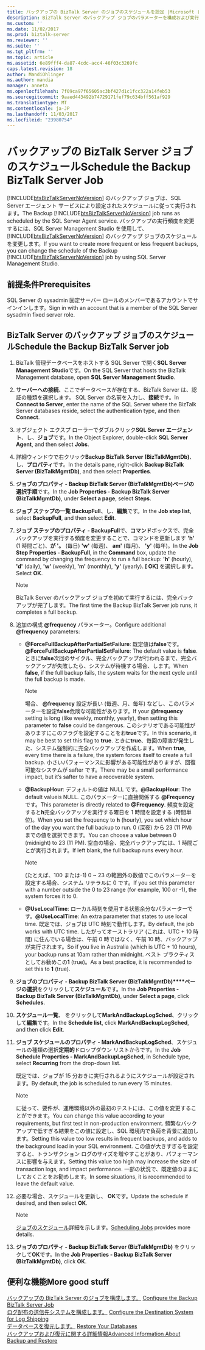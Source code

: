 ```yaml
---
title: バックアップの BizTalk Server のジョブのスケジュールを設定 |Microsoft ドキュメント
description: BizTalk Server のバックアップ ジョブのパラメーターを構成および実行毎月、毎週、日単位、または 1 時間ごとに、スケジュールを設定
ms.custom: ''
ms.date: 11/02/2017
ms.prod: biztalk-server
ms.reviewer: ''
ms.suite: ''
ms.tgt_pltfrm: ''
ms.topic: article
ms.assetid: 6e89fff4-da87-4cdc-acc4-46f03c3269fc
caps.latest.revision: 18
author: MandiOhlinger
ms.author: mandia
manager: anneta
ms.openlocfilehash: 7f09ca97f65605ac3bf427d1c1fcc322a14feb53
ms.sourcegitcommit: 9aaed443492b74729171fef79c634bff561af929
ms.translationtype: MT
ms.contentlocale: ja-JP
ms.lasthandoff: 11/03/2017
ms.locfileid: "23980754"
---
```

# <a name="schedule-the-backup-biztalk-server-job"></a><span data-ttu-id="2fa8d-103">バックアップの BizTalk Server ジョブのスケジュール</span><span class="sxs-lookup"><span data-stu-id="2fa8d-103">Schedule the Backup BizTalk Server Job</span></span>
<span data-ttu-id="2fa8d-104">[!INCLUDE[btsBizTalkServerNoVersion](../includes/btsbiztalkservernoversion-md.md)] のバックアップ ジョブは、SQL Server エージェント サービスにより設定されたスケジュールに従って実行されます。</span><span class="sxs-lookup"><span data-stu-id="2fa8d-104">The Backup [!INCLUDE[btsBizTalkServerNoVersion](../includes/btsbiztalkservernoversion-md.md)] job runs as scheduled by the SQL Server Agent service.</span></span> <span data-ttu-id="2fa8d-105">バックアップの実行頻度を変更するには、SQL Server Management Studio を使用して、[!INCLUDE[btsBizTalkServerNoVersion](../includes/btsbiztalkservernoversion-md.md)] のバックアップ ジョブのスケジュールを変更します。</span><span class="sxs-lookup"><span data-stu-id="2fa8d-105">If you want to create more frequent or less frequent backups, you can change the schedule of the Backup [!INCLUDE[btsBizTalkServerNoVersion](../includes/btsbiztalkservernoversion-md.md)] job by using SQL Server Management Studio.</span></span>  
  
## <a name="prerequisites"></a><span data-ttu-id="2fa8d-106">前提条件</span><span class="sxs-lookup"><span data-stu-id="2fa8d-106">Prerequisites</span></span>  
<span data-ttu-id="2fa8d-107">SQL Server の sysadmin 固定サーバー ロールのメンバーであるアカウントでサインインします。</span><span class="sxs-lookup"><span data-stu-id="2fa8d-107">Sign in with an account that is a member of the SQL Server sysadmin fixed server role.</span></span>  
  
## <a name="schedule-the-backup-biztalk-server-job"></a><span data-ttu-id="2fa8d-108">BizTalk Server のバックアップ ジョブのスケジュール</span><span class="sxs-lookup"><span data-stu-id="2fa8d-108">Schedule the Backup BizTalk Server job</span></span>
  
1.  <span data-ttu-id="2fa8d-109">BizTalk 管理データベースをホストする SQL Server で開く**SQL Server Management Studio**です。</span><span class="sxs-lookup"><span data-stu-id="2fa8d-109">On the SQL Server that hosts the BizTalk Management database, open **SQL Server Management Studio**.</span></span>

2.  <span data-ttu-id="2fa8d-110">**サーバーへの接続**、ここでデータベースが存在する、BizTalk Server は、認証の種類を選択します。 SQL Server の名前を入力し、**接続**です。</span><span class="sxs-lookup"><span data-stu-id="2fa8d-110">In **Connect to Server**, enter the name of the SQL Server where the BizTalk Server databases reside, select the authentication type, and then **Connect**.</span></span>  
  
3.  <span data-ttu-id="2fa8d-111">オブジェクト エクスプ ローラーでダブルクリック**SQL Server エージェント**、し、**ジョブ**です。</span><span class="sxs-lookup"><span data-stu-id="2fa8d-111">In the Object Explorer, double-click **SQL Server Agent**, and then select **Jobs**.</span></span>  
  
4.  <span data-ttu-id="2fa8d-112">詳細ウィンドウで右クリック**Backup BizTalk Server (BizTalkMgmtDb)**、し、**プロパティ**です。</span><span class="sxs-lookup"><span data-stu-id="2fa8d-112">In the details pane, right-click **Backup BizTalk Server (BizTalkMgmtDb)**, and then select **Properties**.</span></span>  
  
5.  <span data-ttu-id="2fa8d-113">**ジョブのプロパティ - Backup BizTalk Server (BizTalkMgmtDb)****ページの選択****手順**です。</span><span class="sxs-lookup"><span data-stu-id="2fa8d-113">In the **Job Properties - Backup BizTalk Server (BizTalkMgmtDb)**, under **Select a page**, select **Steps**.</span></span>  
  
6.  <span data-ttu-id="2fa8d-114">**ジョブ ステップの一覧** **BackupFull**、し、**編集**です。</span><span class="sxs-lookup"><span data-stu-id="2fa8d-114">In the **Job step list**, select **BackupFull**, and then select **Edit**.</span></span>  
  
7.  <span data-ttu-id="2fa8d-115">**ジョブ ステップのプロパティ - BackupFull**で、**コマンド**ボックスで、完全バックアップを実行する頻度を変更することで、コマンドを更新します **'h'** (1 時間ごと)、**が '。** (毎日) **'w'** (毎週)、 **am'** (毎月)、 **'y'** (毎年)。</span><span class="sxs-lookup"><span data-stu-id="2fa8d-115">In the **Job Step Properties - BackupFull**, in the **Command** box, update the command by changing the frequency to run a full backup: **'h'** (hourly), **'d'** (daily), **'w'** (weekly), **'m'** (monthly), **'y'** (yearly).</span></span> <span data-ttu-id="2fa8d-116">**[ OK]** を選択します。</span><span class="sxs-lookup"><span data-stu-id="2fa8d-116">Select **OK**.</span></span>  
  
    > [!NOTE]
    >  <span data-ttu-id="2fa8d-117">BizTalk Server のバックアップ ジョブを初めて実行するには、完全バックアップが完了します。</span><span class="sxs-lookup"><span data-stu-id="2fa8d-117">The first time the Backup BizTalk Server job runs, it completes a full backup.</span></span>  
    
8.  <span data-ttu-id="2fa8d-118">追加の構成 **@frequency** パラメーター。</span><span class="sxs-lookup"><span data-stu-id="2fa8d-118">Configure additional **@frequency** parameters:</span></span>  
  
    - <span data-ttu-id="2fa8d-119">**@ForceFullBackupAfterPartialSetFailure**: 既定値は**false**です。</span><span class="sxs-lookup"><span data-stu-id="2fa8d-119">**@ForceFullBackupAfterPartialSetFailure**: The default value is **false**.</span></span> <span data-ttu-id="2fa8d-120">ときに**false**次回のサイクル、完全バックアップが行われるまで、完全バックアップが失敗したら、システムが待機する場合、します。</span><span class="sxs-lookup"><span data-stu-id="2fa8d-120">When **false**, if the full backup fails, the system waits for the next cycle until the full backup is made.</span></span>  
    
        > [!NOTE]
        >  <span data-ttu-id="2fa8d-121">場合、  **@frequency** 設定が長い (毎週、月、毎年) などし、このパラメーターを設定**false**危険な可能性があります。</span><span class="sxs-lookup"><span data-stu-id="2fa8d-121">If your **@frequency** setting is long (like weekly, monthly, yearly), then setting this parameter to **false** could be dangerous.</span></span> <span data-ttu-id="2fa8d-122">このシナリオである可能性がありますにこのフラグを設定することをお**true**です。</span><span class="sxs-lookup"><span data-stu-id="2fa8d-122">In this scenario, it may be best to set this flag to **true**.</span></span> <span data-ttu-id="2fa8d-123">ときに**true**、毎回の障害が発生した、システム強制的に完全バックアップを作成します。</span><span class="sxs-lookup"><span data-stu-id="2fa8d-123">When **true**, every time there is a failure, the system forces itself to create a full backup.</span></span> <span data-ttu-id="2fa8d-124">小さいパフォーマンスに影響がある可能性がありますが、回復可能なシステムが safter です。</span><span class="sxs-lookup"><span data-stu-id="2fa8d-124">There may be a small performance impact, but it’s safter to have a recoverable system.</span></span>
  
    - <span data-ttu-id="2fa8d-125">**@BackupHour**: デフォルトの値は NULL です。</span><span class="sxs-lookup"><span data-stu-id="2fa8d-125">**@BackupHour**: The default valueis NULL.</span></span> <span data-ttu-id="2fa8d-126">このパラメーターに直接関係する **@Frequency**です。</span><span class="sxs-lookup"><span data-stu-id="2fa8d-126">This parameter is directly related to **@Frequency**.</span></span> <span data-ttu-id="2fa8d-127">頻度を設定すると**h**完全バックアップを実行する曜日を 1 時間を設定する (時間単位)。</span><span class="sxs-lookup"><span data-stu-id="2fa8d-127">When you set the frequency to **h** (hourly), you set which hour of the day you want the full backup to run.</span></span> <span data-ttu-id="2fa8d-128">0 (深夜) から 23 (11 PM) までの値を選択できます。</span><span class="sxs-lookup"><span data-stu-id="2fa8d-128">You can choose a value between 0 (midnight) to 23 (11 PM).</span></span> <span data-ttu-id="2fa8d-129">空白の場合、完全バックアップには、1 時間ごとが実行されます。</span><span class="sxs-lookup"><span data-stu-id="2fa8d-129">If left blank, the full backup runs every hour.</span></span>  
    
       > [!NOTE]
        >  <span data-ttu-id="2fa8d-130">(たとえば、100 または-1) 0 ~ 23 の範囲外の数値でこのパラメーターを設定する場合、システム リテラルに 0 です。</span><span class="sxs-lookup"><span data-stu-id="2fa8d-130">If you set this parameter with a number outside the 0 to 23 range (for example, 100 or -1), the system forces it to 0.</span></span>
  
    - <span data-ttu-id="2fa8d-131">**@UseLocalTime**: ローカル時刻を使用する状態余分なパラメーターです。</span><span class="sxs-lookup"><span data-stu-id="2fa8d-131">**@UseLocalTime**: An extra parameter that states to use local time.</span></span> <span data-ttu-id="2fa8d-132">既定では、ジョブは UTC 時刻で動作します。</span><span class="sxs-lookup"><span data-stu-id="2fa8d-132">By default, the job works with UTC time.</span></span> <span data-ttu-id="2fa8d-133">したがってオーストラリア (これは、UTC + 10 時間) に住んでいる場合は、午前 0 時ではなく、午前 10 時、バックアップが実行されます。</span><span class="sxs-lookup"><span data-stu-id="2fa8d-133">So if you live in Australia (which is UTC + 10 hours), your backup runs at 10am rather than midnight.</span></span> <span data-ttu-id="2fa8d-134">ベスト プラクティスとしてお勧めこの**1** (true)。</span><span class="sxs-lookup"><span data-stu-id="2fa8d-134">As a best practice, it is recommended to set this to **1** (true).</span></span>  
  
9.  <span data-ttu-id="2fa8d-135">**ジョブのプロパティ - Backup BizTalk Server (BizTalkMgmtDb)****ページの選択**をクリックして**スケジュール**です。</span><span class="sxs-lookup"><span data-stu-id="2fa8d-135">In the **Job Properties - Backup BizTalk Server (BizTalkMgmtDb)**, under **Select a page**, click **Schedules**.</span></span>  
  
10. <span data-ttu-id="2fa8d-136">**スケジュール一覧**、 をクリックして**MarkAndBackupLogSched**、クリックして**編集**です。</span><span class="sxs-lookup"><span data-stu-id="2fa8d-136">In the **Schedule list**, click **MarkAndBackupLogSched**, and then click **Edit**.</span></span>  
  
11. <span data-ttu-id="2fa8d-137">**ジョブ スケジュールのプロパティ - MarkAndBackupLogSched**、スケジュールの種類の選択**定期的**ドロップダウン リストからです。</span><span class="sxs-lookup"><span data-stu-id="2fa8d-137">In the **Job Schedule Properties - MarkAndBackupLogSched**, in Schedule type, select **Recurring** from the drop-down list.</span></span>  
  
     <span data-ttu-id="2fa8d-138">既定では、ジョブが 15 分おきに実行されるようにスケジュールが設定されます。</span><span class="sxs-lookup"><span data-stu-id="2fa8d-138">By default, the job is scheduled to run every 15 minutes.</span></span>  
     
    > [!NOTE]
    >  <span data-ttu-id="2fa8d-139">に従って、要件が、運用環境以外の最初のテストには、この値を変更することができます。</span><span class="sxs-lookup"><span data-stu-id="2fa8d-139">You can change this value according to your requirements, but first test in non-production environment.</span></span> <span data-ttu-id="2fa8d-140">頻繁なバックアップで低すぎる結果をこの値に設定し、SQL 環境内で負荷を背景に追加します。</span><span class="sxs-lookup"><span data-stu-id="2fa8d-140">Setting this value too low results in frequent backups, and adds to the background load in your SQL environment.</span></span> <span data-ttu-id="2fa8d-141">この値が大きすぎるを設定すると、トランザクション ログのサイズを増やすことがあり、パフォーマンスに影響を与えます。</span><span class="sxs-lookup"><span data-stu-id="2fa8d-141">Setting this value too high may increase the size of transaction logs, and impact performance.</span></span> <span data-ttu-id="2fa8d-142">一部の状況で、既定値のままにしておくことをお勧めします。</span><span class="sxs-lookup"><span data-stu-id="2fa8d-142">In some situations, it is recommended to leave the default value.</span></span>    
  
12. <span data-ttu-id="2fa8d-143">必要な場合、スケジュールを更新し、 **OK**です。</span><span class="sxs-lookup"><span data-stu-id="2fa8d-143">Update the schedule if desired, and then select **OK**.</span></span>  
  
    > [!NOTE]
    >  <span data-ttu-id="2fa8d-144">[ジョブのスケジュール](https://docs.microsoft.com/sql/ssms/agent/schedule-a-job)詳細を示します。</span><span class="sxs-lookup"><span data-stu-id="2fa8d-144">[Scheduling Jobs](https://docs.microsoft.com/sql/ssms/agent/schedule-a-job) provides more details.</span></span>
  
13. <span data-ttu-id="2fa8d-145">**ジョブのプロパティ - Backup BizTalk Server (BizTalkMgmtDb)** をクリックして**OK**です。</span><span class="sxs-lookup"><span data-stu-id="2fa8d-145">In the **Job Properties - Backup BizTalk Server (BizTalkMgmtDb)**, click **OK**.</span></span>  
  
## <a name="more-good-stuff"></a><span data-ttu-id="2fa8d-146">便利な機能</span><span class="sxs-lookup"><span data-stu-id="2fa8d-146">More good stuff</span></span>  
 <span data-ttu-id="2fa8d-147">[バックアップの BizTalk Server のジョブを構成します。](../core/how-to-configure-the-backup-biztalk-server-job.md) </span><span class="sxs-lookup"><span data-stu-id="2fa8d-147">[Configure the Backup BizTalk Server Job](../core/how-to-configure-the-backup-biztalk-server-job.md) </span></span>  
 <span data-ttu-id="2fa8d-148">[ログ配布の送信先システムを構成します。](../core/how-to-configure-the-destination-system-for-log-shipping.md) </span><span class="sxs-lookup"><span data-stu-id="2fa8d-148">[Configure the Destination System for Log Shipping](../core/how-to-configure-the-destination-system-for-log-shipping.md) </span></span>  
 <span data-ttu-id="2fa8d-149">[データベースを復元します。](../core/how-to-restore-your-databases.md) </span><span class="sxs-lookup"><span data-stu-id="2fa8d-149">[Restore Your Databases](../core/how-to-restore-your-databases.md) </span></span>  
 [<span data-ttu-id="2fa8d-150">バックアップおよび復元に関する詳細情報</span><span class="sxs-lookup"><span data-stu-id="2fa8d-150">Advanced Information About Backup and Restore</span></span>](../core/advanced-information-about-backup-and-restore1.md)
